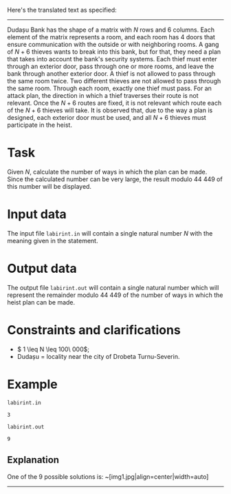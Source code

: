 Here's the translated text as specified:

---

Dudașu Bank has the shape of a matrix with $N$ rows and $6$ columns. Each element of the matrix represents a room, and each room has $4$ doors that ensure communication with the outside or with neighboring rooms. A gang of $N+6$ thieves wants to break into this bank, but for that, they need a plan that takes into account the bank's security systems. Each thief must enter through an exterior door, pass through one or more rooms, and leave the bank through another exterior door. A thief is not allowed to pass through the same room twice. Two different thieves are not allowed to pass through the same room. Through each room, exactly one thief must pass. For an attack plan, the direction in which a thief traverses their route is not relevant. Once the $N+6$ routes are fixed, it is not relevant which route each of the $N+6$ thieves will take. It is observed that, due to the way a plan is designed, each exterior door must be used, and all $N+6$ thieves must participate in the heist.

# Task
Given $N$, calculate the number of ways in which the plan can be made. Since the calculated number can be very large, the result modulo $44\ 449$ of this number will be displayed.

# Input data
The input file `labirint.in` will contain a single natural number $N$ with the meaning given in the statement.

# Output data
The output file `labirint.out` will contain a single natural number which will represent the remainder modulo $44\ 449$ of the number of ways in which the heist plan can be made.

# Constraints and clarifications
* $ 1 \leq N \leq 100\ 000$;
* Dudașu = locality near the city of Drobeta Turnu-Severin.

# Example

`labirint.in`
```
3
```

`labirint.out`
```
9
```

## Explanation

One of the 9 possible solutions is:
~[img1.jpg|align=center|width=auto]

---
